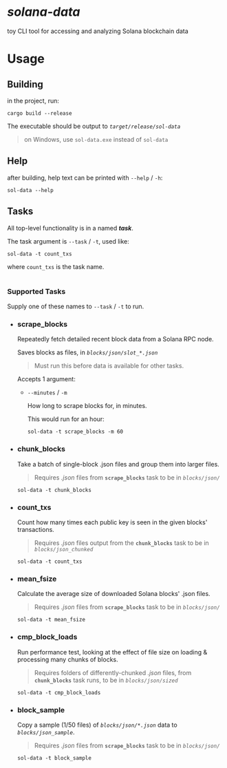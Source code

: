 # _solana-data_
toy CLI tool for accessing and analyzing Solana blockchain data

# **Usage**



## **Building**

in the project, run: 

```
cargo build --release
```

The executable should be output to _`target/release/sol-data`_

>on Windows, use `sol-data.exe` instead of `sol-data`

## **Help**

after building, help text can be printed with `--help` / `-h`:
```
sol-data --help
```

## **Tasks**
All top-level functionality is in a named ___task___.

The task argument is `--task` / `-t`, used like:

```
sol-data -t count_txs
```

where `count_txs` is the task name.


#  
### Supported Tasks

Supply one of these names to `--task` / `-t` to run.

* ### **scrape_blocks**
    Repeatedly fetch detailed recent block data from a Solana RPC node.
    
    Saves blocks as files, in _`blocks/json/slot_*.json`_

    >Must run this before data is available for other tasks.

    Accepts 1 argument:
    * `--minutes` / `-m`
        
        How long to scrape blocks for, in minutes.

        This would run for an hour:
        ```
        sol-data -t scrape_blocks -m 60
        ```
* ### **chunk_blocks**
    Take a batch of single-block .json files and group them into larger files.

    >Requires _.json_ files from **`scrape_blocks`** task to be in _`blocks/json/`_
    ```
    sol-data -t chunk_blocks
    ```
* ### **count_txs**
    Count how many times each public key is seen in the given blocks' transactions.
    
    >Requires _.json_ files output from the **`chunk_blocks`** task to be in _`blocks/json_chunked`_
    ```
    sol-data -t count_txs
    ```
* ### **mean_fsize**
    Calculate the average size of downloaded Solana blocks' .json files.
    
    >Requires _.json_ files from **`scrape_blocks`** task to be in _`blocks/json/`_
    ```
    sol-data -t mean_fsize
    ```
* ### **cmp_block_loads**
    Run performance test, looking at the effect of file size on loading & processing many chunks of blocks.
    
    >Requires folders of differently-chunked _.json_ files, from **`chunk_blocks`** task runs, to be in _`blocks/json/sized`_
    ```
    sol-data -t cmp_block_loads
    ```
* ### **block_sample**
    Copy a sample (1/50 files) of _`blocks/json/*.json`_ data to _`blocks/json_sample`_.

    >Requires _.json_ files from **`scrape_blocks`** task to be in _`blocks/json/`_
    ```
    sol-data -t block_sample
    ```